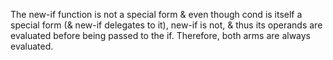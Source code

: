 The new-if function is not a special form & even though cond is itself a special form (& new-if delegates to it), new-if is not, & thus its operands are evaluated before being passed to the if. Therefore, both arms are always evaluated.
